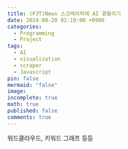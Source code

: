 ```yaml
---
title: (PJT)News 스크레이퍼에 AI 곁들이기
date: 2024-08-20 02:19:00 +0900
categories:
  - Programming
  - Project
tags:
  - AI
  - visualization
  - scraper
  - Javascript
pin: false
mermaid: "false"
image: 
incomplete: true
math: true
published: false
comments: true
---
```

워드클라우드, 키워드 그래프 등등